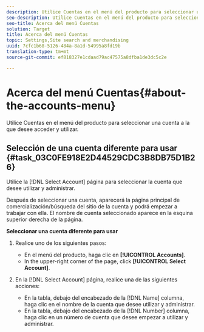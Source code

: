 ```yaml
---
description: Utilice Cuentas en el menú del producto para seleccionar una cuenta a la que desee acceder y utilizar.
seo-description: Utilice Cuentas en el menú del producto para seleccionar una cuenta a la que desee acceder y utilizar.
seo-title: Acerca del menú Cuentas
solution: Target
title: Acerca del menú Cuentas
topic: Settings,Site search and merchandising
uuid: 7cfc1b68-5126-484a-8a1d-54995a8fd19b
translation-type: tm+mt
source-git-commit: ef818327e1cdaad79ac47575a8dfba1de3dc5c2e

---
```



# Acerca del menú Cuentas{#about-the-accounts-menu}

Utilice Cuentas en el menú del producto para seleccionar una cuenta a la que desee acceder y utilizar.

## Selección de una cuenta diferente para usar {#task_03C0FE918E2D44529CDC3B8DB75D1B26}

Utilice la [!DNL Select Account] página para seleccionar la cuenta que desee utilizar y administrar.

<!-- 

t_selecting_a_different_account_to_use.xml

 -->

Después de seleccionar una cuenta, aparecerá la página principal de comercialización/búsqueda del sitio de la cuenta y podrá empezar a trabajar con ella. El nombre de cuenta seleccionado aparece en la esquina superior derecha de la página.

**Seleccionar una cuenta diferente para usar**

1. Realice uno de los siguientes pasos:

   * En el menú del producto, haga clic en **[!UICONTROL Accounts]**.
   * In the upper-right corner of the page, click **[!UICONTROL Select Account]**.

1. En la [!DNL Select Account] página, realice una de las siguientes acciones:

   * En la tabla, debajo del encabezado de la [!DNL Name] columna, haga clic en el nombre de la cuenta que desee utilizar y administrar.
   * En la tabla, debajo del encabezado de la [!DNL Number] columna, haga clic en un número de cuenta que desee empezar a utilizar y administrar.

